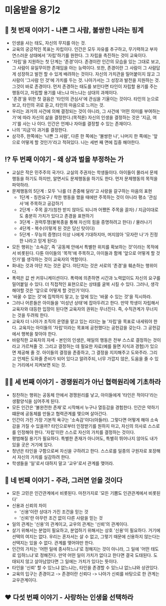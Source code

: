 # 미움받을 용기2

## 🧐 첫 번재 이야기 - 나쁜 그 사람, 불쌍한 나라는 핑계

- 인생을 사는 태도, 자신의 무지를 아는 것.
- 교육의 궁긍적인 목표는 자립이다. 인간은 모두 자유를 추구하고, 무기력하고 부자연스러운 상태에서 '자립'하기를 원한다. 그 자립을 촉진하는 것이 교육이다.
- '자립'을 지원하는 첫 단계는 '존경'이다. 존경이란 인간의 모습을 있는 그대로 보고, 그 사람이 유일무이한 존재임을 아는 능력이다. 또한, 존경이란 그 사람이 그 사람답게 성장하고 발전 할 수 있게 배려하는 것이다. 자신의 가치관을 밀어붙이지 않고 그 사람이 '그사람 인 것'에 가치를 두는 것. 나아가서는 그 성장과 발전을 지원하는 것. 그것이 바로 존경이다. 먼저 존경하는 태도를 보인다면 타인이 자립할 용기를 주는 행동이고, 자립할 용기를 내느냐 마느냐는 상대의 과제이다.
- '존경'을 위한 첫 걸음은 '타인의 관심사'에 관심을 기울이는 것이다. 타인의 눈으로 보고, 타인의 귀로 듣고, 타인의 마음으로 느끼는 것.
- 우리는 과거의 사건에 의해 결정되는 것이 아니라, 그 사건에 '어떤 의미를 부여하는가'에 따라 자신의 삶을 결정한다.(목적론) 자신의 인생을 결정하는 것은 '지금, 여기'를 사는 나 이다. 인간은 언제나 자아를 결정할 수 있는 존재이다.
- 나의 '지금'이 과거를 결정한다. 
- 삼각주, 한쪽에는 '나쁜 그 사람', 다른 한 쪽에는 '불쌍한 나', 나머지 한 쪽에는 '앞으로 어떻게 할 것인가'라고 적혀있다. 나는 세번 째 면에 집중 해야한다.

## ⁉️ 두 번째 이야기 - 왜 상과 벌을 부정하는 가

- 교실은 작은 민주주의 국가다. 교실의 주권자는 학생들이다. 아이들이 몰라서 문제행동을 하기도 하지만, 알면서도 문제행동을 하기도 한다. 먼저 문제행동의 목적을 파악하라.
- 문제행동의 5단계 : 모두 '나를 더 존중해 달라'고 사랑을 갈구하는 마음의 표현
    - 1단계 - 칭찬요구 / 착한 행동을 했을 때에만 주목하는 것이 아니라 평소 '관심사'에 주목하고 공감하기
    - 2단계 - 주목 끌기(칭찬 받지 않아도 되니까 어쨌뜬 주목을 끌자) / 지금이대로도 충분히 가치가 있다고 존경을 표현하기
    - 3단계 - 권력투쟁(불복종을 통해 자신의 힘을 증명하려고 한다) / 물러나기
    - 4단계 - 복수(이렇게 된 것은 당신 탓이다)
    - 5단계 - 무능의 증명(더 이상 나에게 기대하지마, 머지않아 '모자란 나'가 진정한 나라고 믿게 된다)
- 모든 행위는 '소속감', 즉 '공동체 안에서 특별한 위치를 확보하는 것'이라는 목적에서 비롯된다. 다툰 아이들의 '목적'에 주목하고, 아이들과 함께 '앞으로 어떻게 할 것인가'를 생각하는 것이 교육자의 역할이다.
- 화내는 것과 야단 치는 것은 같다. 야단치는 것은 서로의 '존경'을 훼손하는 행위이다.
- 폭력은 값 싼 커뮤니케이션이다. 폭력에 의존하면 시간과 노력없이도 자신의 요구를 밀어붙일 수 있다. 더 직접적인 표현으로는 상태를 굴복 시킬 수 있다. 그러나, 생각해야할 것은 '앞으로 어떻게 할 것인가'이다.
- '바꿀 수 없는 것'에 집착하지 말고, 눈 앞에 있는 '바꿀 수 있는 것'을 직시하라.
- 그러나 어른들은 아이들을 '미성년 상태'에 잡아두려고 한다. 만약 학생이 자립해서 교육자와 대등한 입장이 된다면 교육자의 권위는 무너진다. 즉, 수직관계가 무너지는 것을 두려워 한다. 
- 교육자 더 나아가 조직의 운영을 맡고 있는 리더는 늘 '자립'을 목표로 내세워야 한다. 교육자는 아이들의 '자립'이라는 목표에 공헌했다는 공헌감을 갖는다. 그 공헌감에서 행복을 찾아야 한다.
- 바람직한 교육자의 자세 - 본인의 인생은, 매일의 행동은 전부 스스로 결정하는 것이라고 가르쳐줄 것. 그리고 결정하는 데 필요한 자료(예를 들면 지식과 경험)가 있으면 제공해 줄 것. 아이들의 결정을 존중하고, 그 결정을 지지해주고 도와주라. 그리고 언제든 도와줄 준비가 되어 있다고 알려주되, 너무 가깝지 않은, 도움을 줄 수 있는 거리에서 지켜보면 되는 것.

## 🤝🏻 세 번째 이야기 - 경쟁원리가 아닌 협력원리에 기초하라

- 칭찬하는 행위는 공동체 안에서 경쟁원리를 낳고, 아이들에게 '타인은 적이다'라는 생활양식을 심어주게 된다.
- 모든 인간은 '불완전한 존재'로 시작해서 누구나 열등감을 경험한다. 인간은 약하기 떄문에 공동체를 만들고 협력관계를 맺으며 살아간다.
- 인간이 가진 가장 기본적 욕구는 '소속감'이다(아들러). 그렇다면 어떻게 해야 소속감을 가질 수 있을까? 타인으로부터 인정받기를 원하지 마고, 자신의 의사로 스스로를 인정해야 한다. '자립'이란 스스로 자신의 가치를 결정하는 것이다.
- 평범해질 용기가 필요하다. 특별한 존재가 아니어도, 특별히 뛰어나지 않아도 내가 있을 곳은 거기에 있다.
- 청년은 타인을 구함으로써 자신을 구하려고 한다. 스스로를 일종의 구원자로 포장해서 자신의 가치를 실감하려 한다. 
- 학생들을 '일'로서 대하지 말고 '교우'로서 관계를 맺어라.

## 🎁 네 번째 이야기 - 주라, 그러면 얻을 것이다

- 모든 고민은 인간관계에서 비롯된다. 마찬가지로 '모든 기쁨도 인관관계에서 비롯된다'
- 신용과 신뢰의 차이
    - '신용'이란 상대가 가진 조건을 믿는 것
    - '신뢰'란 아무런 조건 없이 다른 사람을 믿는 것
- 일의 관계는 '신용'의 관계이고, 교우의 관계는 '신뢰'의 관계이다.
- 살기 위해서는 분업이 필요하고, 분업하기 위해서는 상호 '신용'이 필요하다. 거기에 선택의 여지는 없다. 우리는 혼자서는 살 수 없고, 그렇기 때문에 신용하지 않는다는 선택지는 있을 수 없다. 관계를 맺어야만 한다.
- 인간의 가치는 '어떤 일에 종사하느냐'로 정해지는 것이 아니라, 그 일에 '어떤 태도로 임하느냐'로 정해진다. 만약 어떤 일이 가치가 없다고 한다면 결국 도태된다. 도태되지 않고 살아남았다면 그 일에는 가치가 있다는 뜻이다.
- 타인을 '신뢰' 할 수 있느냐 없느냐는, 타인을 존경할 수 있느냐 없느냐와 상관있다.
- 교육의 입구는 존경이고 -> 존경이란 신뢰다 -> 나아가 신뢰를 바탕으로 한 관계는 교우관계이다.

## ❤️ 다섯 번째 이야기 - 사랑하는 인생을 선택하라
